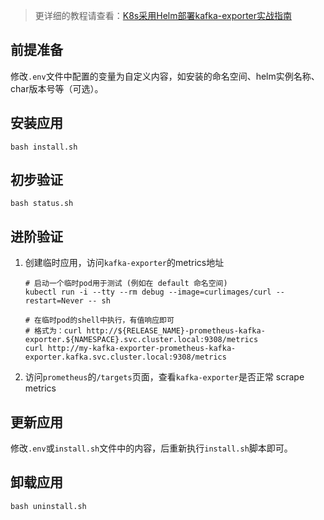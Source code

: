 > 更详细的教程请查看：[K8s采用Helm部署kafka-exporter实战指南](https://lbs.wiki/pages/64683bd3/)

前提准备
---

修改`.env`文件中配置的变量为自定义内容，如安装的命名空间、helm实例名称、char版本号等（可选）。

安装应用
---

```shell
bash install.sh
```

初步验证
---

```shell
bash status.sh
```

进阶验证
---

1. 创建临时应用，访问`kafka-exporter`的metrics地址

    ```shell
    # 启动一个临时pod用于测试 (例如在 default 命名空间)
    kubectl run -i --tty --rm debug --image=curlimages/curl --restart=Never -- sh
    
    # 在临时pod的shell中执行，有值响应即可
    # 格式为：curl http://${RELEASE_NAME}-prometheus-kafka-exporter.${NAMESPACE}.svc.cluster.local:9308/metrics
    curl http://my-kafka-exporter-prometheus-kafka-exporter.kafka.svc.cluster.local:9308/metrics
    ```

2. 访问`prometheus`的`/targets`页面，查看`kafka-exporter`是否正常 scrape metrics

更新应用
---

修改`.env`或`install.sh`文件中的内容，后重新执行`install.sh`脚本即可。

卸载应用
---

```shell
bash uninstall.sh
```
